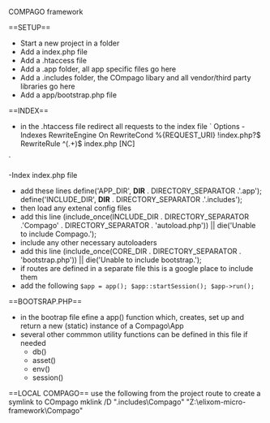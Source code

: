 COMPAGO framework

==SETUP==
- Start a new project in a folder
- Add a index.php file
- Add a .htaccess file
- Add a .app folder, all app specific files go here
- Add a .includes folder, the COmpago libary and all vendor/third party libraries go here
- Add a app/bootstrap.php file

==INDEX==
- in the .htaccess file redirect all requests to the index file
`
Options -Indexes
RewriteEngine On
RewriteCond %{REQUEST_URI} !index.php?$
RewriteRule ^(.+)$ index.php [NC]

`

-Index index.php file
  - add these lines 
    define('APP_DIR', __DIR__ . DIRECTORY_SEPARATOR .'.app');
    define('INCLUDE_DIR', __DIR__ . DIRECTORY_SEPARATOR .'.includes');
  - then load any extenal config files
  - add this line
    (include_once(INCLUDE_DIR . DIRECTORY_SEPARATOR .'Compago'  . DIRECTORY_SEPARATOR  . 'autoload.php')) || die('Unable to include Compago.');
  - include any other necessary autoloaders
  - add this line
    (include_once(CORE_DIR . DIRECTORY_SEPARATOR . 'bootstrap.php')) || die('Unable to include bootstrap.');
  - if routes are defined in a separate file this is a google place to include them
  - add the following
  `
  $app = app();
    $app::startSession();
    $app->run();
  `



==BOOTSRAP.PHP==
- in the bootrap file efine a app() function which, creates, set up and  return a new  (static) instance of a Compago\App
- several other commmon utility functions can be defined in this file if needed
  - db()
  - asset()
  - env()
  - session()


==LOCAL COMPAGO==
use the following from the project route to create a symlink to COmpago
mklink /D ".includes\Compago" "Z:\elixom-micro-framework\Compago"
